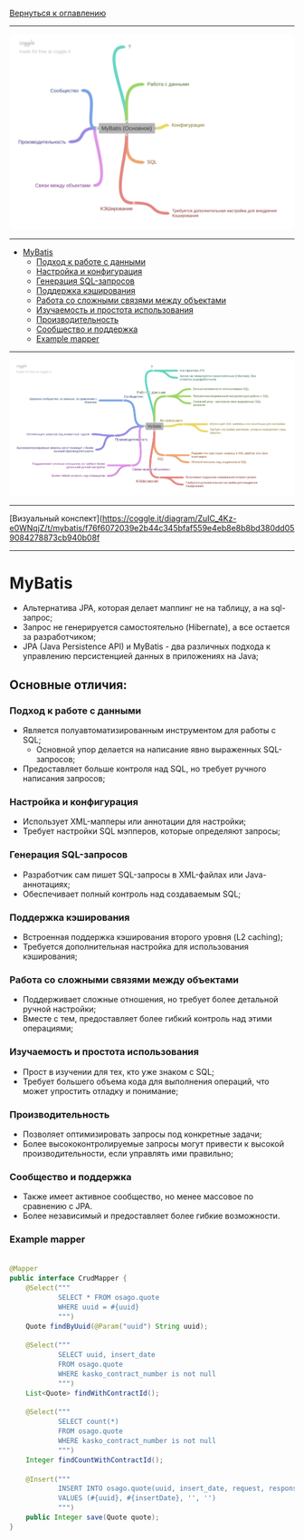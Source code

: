 [Вернуться к оглавлению](https://github.com/engine-it-in/different-level-task/blob/main/README.md)
***
![Памятка](MyBatis_main.png)
***
* [MyBatis](#mybatis)
  * [Подход к работе с данными](#подход-к-работе-с-данными)
  * [Настройка и конфигурация](#настройка-и-конфигурация)
  * [Генерация SQL-запросов](#генерация-sql-запросов)
  * [Поддержка кэширования](#поддержка-кэширования)
  * [Работа со сложными связями между объектами](#работа-со-сложными-связями-между-объектами)
  * [Изучаемость и простота использования](#изучаемость-и-простота-использования)
  * [Производительность](#производительность)
  * [Сообщество и поддержка](#сообщество-и-поддержка)
  * [Example mapper](#example-mapper)
***
![Описание картинки](MyBatis.png)
***
[Визуальный конспект](https://coggle.it/diagram/ZuIC_4Kz-e0WNqjZ/t/mybatis/f76f6072039e2b44c345bfaf559e4eb8e8b8bd380dd059084278873cb940b08f
***

# MyBatis

* Альтернатива JPA, которая делает маппинг не на таблицу, а на sql-запрос;
* Запрос не генерируется самостоятельно (Hibernate), а все остается за разработчиком;
* JPA (Java Persistence API) и MyBatis - два различных подхода к управлению персистенцией данных в приложениях на Java; 

## Основные отличия:

### Подход к работе с данными
* Является полуавтоматизированным инструментом для работы с SQL;
  * Основной упор делается на написание явно выраженных SQL-запросов;
* Предоставляет больше контроля над SQL, но требует ручного написания запросов;

### Настройка и конфигурация

* Использует XML-мапперы или аннотации для настройки;
* Требует настройки SQL мэпперов, которые определяют запросы;

### Генерация SQL-запросов

* Разработчик сам пишет SQL-запросы в XML-файлах или Java-аннотациях;
* Обеспечивает полный контроль над создаваемым SQL;

### Поддержка кэширования

* Встроенная поддержка кэширования второго уровня (L2 caching);
* Требуется дополнительная настройка для использования кэширования;

### Работа со сложными связями между объектами

* Поддерживает сложные отношения, но требует более детальной ручной настройки;
* Вместе с тем, предоставляет более гибкий контроль над этими операциями;

### Изучаемость и простота использования

* Прост в изучении для тех, кто уже знаком с SQL;
* Требует большего объема кода для выполнения операций, что может упростить отладку и понимание;

### Производительность

* Позволяет оптимизировать запросы под конкретные задачи;
* Более высококонтролируемые запросы могут привести к высокой производительности, 
если управлять ими правильно;

### Сообщество и поддержка

* Также имеет активное сообщество, но менее массовое по сравнению с JPA.
* Более независимый и предоставляет более гибкие возможности.

### Example mapper

```java

@Mapper
public interface CrudMapper {
    @Select("""
            SELECT * FROM osago.quote
            WHERE uuid = #{uuid}
            """)
    Quote findByUuid(@Param("uuid") String uuid);

    @Select("""
            SELECT uuid, insert_date
            FROM osago.quote
            WHERE kasko_contract_number is not null
            """)
    List<Quote> findWithContractId();

    @Select("""
            SELECT count(*)
            FROM osago.quote
            WHERE kasko_contract_number is not null
            """)
    Integer findCountWithContractId();

    @Insert("""
            INSERT INTO osago.quote(uuid, insert_date, request, response)
            VALUES (#{uuid}, #{insertDate}, '', '')
            """)
    public Integer save(Quote quote);
}
```